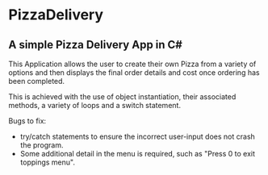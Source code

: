# PizzaDelivery
## A simple Pizza Delivery App in C#
This Application allows the user to create their own Pizza from a variety of options and then displays the final order details and cost once ordering has been completed.

This is achieved with the use of object instantiation, their associated methods, a variety of loops and a switch statement. 

Bugs to fix:
* try/catch statements to ensure the incorrect user-input does not crash the program.
* Some additional detail in the menu is required, such as "Press 0 to exit toppings menu".

